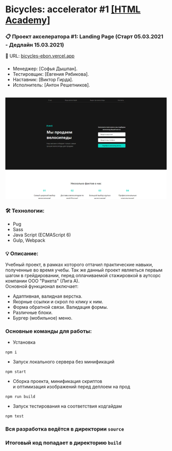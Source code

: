 # Bicycles: accelerator #1 [[HTML Academy]](https://htmlacademy.ru/)

### 📋 Проект акселератора #1: Landing Page (Старт 05.03.2021 - Дедлайн 15.03.2021)
🔗 URL: <a href="https://bicycles-ebon.vercel.app/" target="_blank">bicycles-ebon.vercel.app</a>
### 
### 

* Менеджер: [Софья Дышпан].
* Тестировщик: [Евгения Рябикова].
* Наставник: [Виктор Гирда].
* Исполнитель: [Антон Решетников].

<br clear="both">

<div>
  <img src="source/img/content/cover-readme.png" />
</div>

### 🛠 Технологии:
- Pug
- Sass
- Java Script (ECMAScript 6)
- Gulp, Webpack

### 💡 Описание:
Учебный проект, в рамках которого оттачил практические навыки, полученные во время учебы. Так же данный проект являеться первым шагом в грейдировании, перед оплачиваемой стажировкой в аутсорс компании ООО "Ракета" (Лига А).<br>
Основной функционал включает:
- Адаптивная, валидная верстка.
- Якорные ссылки и скрол по клику к ним.
- Форма обратной связи. Валидация формы.
- Различные блоки.
- Бургер (мобильное) меню.

### Основные команды для работы:

- Установка 
```
npm i
```

- Запуск локального сервера без минификаций
```
npm start
```

- Сборка проекта, минификация скриптов <br>
и оптимизация изображений перед деплоем на прод
```
npm run build
```

- Запуск тестирования на соответствия кодгайдам
```
npm test
```

### Вся разработка ведётся в директории `source`
### Итоговый код попадает в директорию `build`

